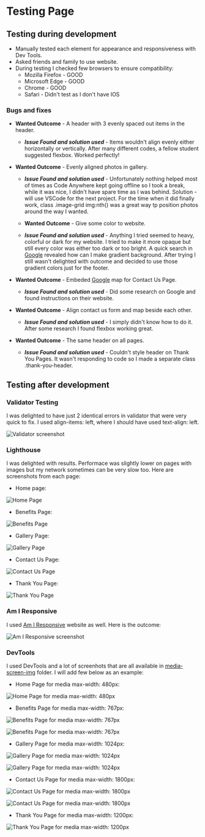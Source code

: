 # Testing Page

## **Testing during development**

* Manually tested each element for appearance and responsiveness with Dev Tools.
* Asked friends and family to use website.
* During testing I checked few browsers to ensure compatibility:
  *  Mozilla Firefox - GOOD
  *  Microsoft Edge - GOOD
  *  Chrome - GOOD
  *  Safari - Didn't test as I don't have IOS

### **Bugs and fixes**

* **Wanted Outcome** - A header with 3 evenly spaced out items in the header.
  * ***Issue Found and solution used*** - Items wouldn't align evenly either horizontally or vertically. After many different codes, a fellow student suggested flexbox. Worked perfectly!
  
* **Wanted Outcome** - Evenly aligned photos in gallery.
  * ***Issue Found and solution used*** - Unfortunately nothing helped most of times as Code Anywhere kept going offline so I took a break, while it was nice, I didn't have spare time as I was behind. Solution - will use VSCode for the next project. For the time when it did finally work, class .image-grid img:nth() was a great way tp position photos around the way I wanted.
  
  * **Wanted Outcome** - Give some color to website.
  * ***Issue Found and solution used*** - Anything I tried seemed to heavy, colorful or dark for my website. I tried to make it more opaque but still every color was either too dark or too bright. A quick search in [Google](https://www.google.ie/) revealed how can I make gradient background. After trying I still wasn't delighted with outcome and decided to use those gradient colors just for the footer.
  
* **Wanted Outcome** - Embeded [Google](https://www.google.ie/) map for Contact Us Page.
  * ***Issue Found and solution used*** - Did some research on Google and found instructions on their website.
  
* **Wanted Outcome** - Align contact us form and map beside each other.
  * ***Issue Found and solution used*** - I simply didn't know how to do it. After some research I found flexbox working great.
  
* **Wanted Outcome** - The same header on all pages.
  * ***Issue Found and solution used*** - Couldn't style header on Thank You Pages. It wasn't responding to code so I made a separate class .thank-you-header.

## **Testing after development**

### **Validator Testing**

I was delighted to have just 2 identical errors in validator that were very quick to fix. I used align-items: left, where I should have used text-align: left.

![Validator screenshot](assets/screenshots/w3c-validator.jpg)

### **Lighthouse**

I was delighted with results. Performace was slightly lower on pages with images but my network sometimes can be very slow too. Here are screenshots from each page:

* Home page:

![Home Page](assets/screenshots/home-page-lighthouse.jpg)

* Benefits Page:

![Benefits Page](assets/screenshots/benefits-page-lighthouse.jpg)

* Gallery Page:

![Gallery Page](assets/screenshots/gallery-page-lighthouse.jpg)

* Contact Us Page:

![Contact Us Page](assets/screenshots/contact-us-page-lighthouse.jpg)

* Thank You Page:

![Thank You Page](assets/screenshots/thank-you-page-lighthouse.jpg)

### **Am I Responsive**

I used [Am I Responsive](https://amiresponsive.co.uk/) website as well. Here is the outcome:

![Am I Responsive screenshot](assets/screenshots/am-i-responsive.jpg)

### **DevTools**

I used DevTools and a lot of screenhots that are all available in [media-screen-img](assets/media-screen-img/) folder. I will add few below as an example:

* Home Page for media max-width: 480px:

![Home Page for media max-width: 480px](assets/media-screen-img/home-page-480px.jpg)

* Benefits Page for media max-width: 767px:

![Benefits Page for media max-width: 767px](assets/media-screen-img/benefits-page-1-767px.jpg)

![Benefits Page for media max-width: 767px](assets/media-screen-img/benefits-page-2-767px.jpg)
  
* Gallery Page for media max-width: 1024px:

![Gallery Page for media max-width: 1024px](assets/media-screen-img/gallery-page-1-1024px.jpg)

![Gallery Page for media max-width: 1024px](assets/media-screen-img/gallery-page-2-1024px.jpg)
  
* Contact Us Page for media max-width: 1800px:

![Contact Us Page for media max-width: 1800px](assets/media-screen-img/contact-us-page-1-1800px.jpg)

![Contact Us Page for media max-width: 1800px](assets/media-screen-img/contact-us-page-2-1800px.jpg)
  
* Thank You Page for media max-width: 1200px:
  
![Thank You Page for media max-width: 1200px](assets/media-screen-img/thank-you-page-1200px.jpg)
